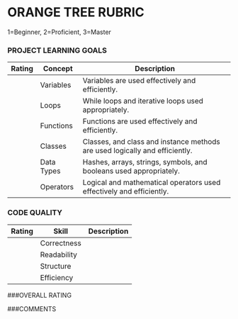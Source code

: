 # ORANGE TREE RUBRIC

1=Beginner, 2=Proficient, 3=Master

### PROJECT LEARNING GOALS

| Rating | Concept    | Description
|--------|------------|-----------------------------------------------------------
|        | Variables  | Variables are used effectively and efficiently. |
|        | Loops      | While loops and iterative loops used appropriately. |
|        | Functions  | Functions are used effectively and efficiently. |
|        | Classes    | Classes, and class and instance methods are used logically and efficiently. |
|        | Data Types | Hashes, arrays, strings, symbols, and booleans used appropriately. |
|        | Operators  | Logical and mathematical operators used effectively and efficiently. |


### CODE QUALITY

| Rating | Skill          | Description
|--------|----------------|-----------------------------------------------------------
|        | Correctness    |
|        | Readability    |  
|        | Structure      |
|        | Efficiency     |


###OVERALL RATING



###COMMENTS
